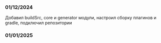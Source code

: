 ### 01/12/2024
Добавил buildSrc, core и generator модули, настроил сборку плагинов и gradle, подключил репозитории

### 01/01/2025

